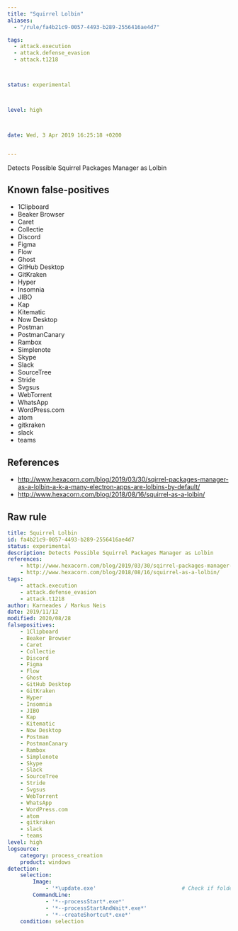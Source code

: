 ```yaml
---
title: "Squirrel Lolbin"
aliases:
  - "/rule/fa4b21c9-0057-4493-b289-2556416ae4d7"

tags:
  - attack.execution
  - attack.defense_evasion
  - attack.t1218



status: experimental



level: high



date: Wed, 3 Apr 2019 16:25:18 +0200


---
```


Detects Possible Squirrel Packages Manager as Lolbin

<!--more-->


## Known false-positives

* 1Clipboard
* Beaker Browser
* Caret
* Collectie
* Discord
* Figma
* Flow
* Ghost
* GitHub Desktop
* GitKraken
* Hyper
* Insomnia
* JIBO
* Kap
* Kitematic
* Now Desktop
* Postman
* PostmanCanary
* Rambox
* Simplenote
* Skype
* Slack
* SourceTree
* Stride
* Svgsus
* WebTorrent
* WhatsApp
* WordPress.com
* atom
* gitkraken
* slack
* teams



## References

* http://www.hexacorn.com/blog/2019/03/30/sqirrel-packages-manager-as-a-lolbin-a-k-a-many-electron-apps-are-lolbins-by-default/
* http://www.hexacorn.com/blog/2018/08/16/squirrel-as-a-lolbin/


## Raw rule
```yaml
title: Squirrel Lolbin
id: fa4b21c9-0057-4493-b289-2556416ae4d7
status: experimental
description: Detects Possible Squirrel Packages Manager as Lolbin
references:
    - http://www.hexacorn.com/blog/2019/03/30/sqirrel-packages-manager-as-a-lolbin-a-k-a-many-electron-apps-are-lolbins-by-default/
    - http://www.hexacorn.com/blog/2018/08/16/squirrel-as-a-lolbin/
tags:
    - attack.execution
    - attack.defense_evasion
    - attack.t1218
author: Karneades / Markus Neis
date: 2019/11/12
modified: 2020/08/28
falsepositives:
    - 1Clipboard
    - Beaker Browser
    - Caret
    - Collectie
    - Discord
    - Figma
    - Flow
    - Ghost
    - GitHub Desktop
    - GitKraken
    - Hyper
    - Insomnia
    - JIBO
    - Kap
    - Kitematic
    - Now Desktop
    - Postman
    - PostmanCanary
    - Rambox
    - Simplenote
    - Skype
    - Slack
    - SourceTree
    - Stride
    - Svgsus
    - WebTorrent
    - WhatsApp
    - WordPress.com
    - atom
    - gitkraken
    - slack
    - teams
level: high
logsource:
    category: process_creation
    product: windows
detection:
    selection:
        Image:
            - '*\update.exe'                           # Check if folder Name matches executed binary  \\(?P<first>[^\\]*)\\Update.*Start.{2}(?P<second>\1)\.exe (example: https://regex101.com/r/SGSQGz/2)
        CommandLine:
            - '*--processStart*.exe*'
            - '*--processStartAndWait*.exe*'
            - '*--createShortcut*.exe*'
    condition: selection

```
